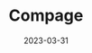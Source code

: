 ---
title: "Compage"
date: 2023-03-31
description: "Compage project changelog."
type : "changelog"
redirect_to_latest: true # Redirects the user to the latest version of this topic if they are on the root page itself.
latest_version: 1.0.7 # you must specify the latest version of this changelog
draft: false
weight: 1
---